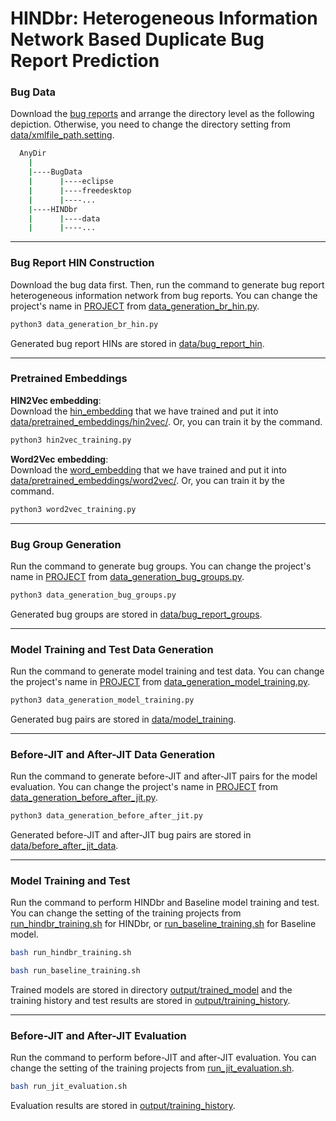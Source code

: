 # HINDbr: Heterogeneous Information Network Based Duplicate Bug Report Prediction

### Bug Data

Download the [bug reports](https://github.com/hindbr/BugData) and arrange the directory level as the following depiction. Otherwise, you need to change the directory setting from <ins>data/xmlfile_path.setting</ins>.
```sh
  AnyDir   
    |  
    |----BugData  
    |      |----eclipse  
    |      |----freedesktop  
    |      |----...  
    |----HINDbr 
    |      |----data
    |      |----...
```
  
---

### Bug Report HIN Construction
Download the bug data first. Then, run the command to generate bug report heterogeneous information network from bug reports. You can change the project's name in <ins>PROJECT</ins> from <ins>data_generation_br_hin.py</ins>.
```sh
python3 data_generation_br_hin.py
```
Generated bug report HINs are stored in <ins>data/bug_report_hin</ins>.

---

### Pretrained Embeddings
<b>HIN2Vec embedding</b>:  
Download the [hin_embedding](https://drive.google.com/drive/folders/1_3LeYmWu5lcRWdJICubu_vssrtTwRRgR?usp=sharing) that we have trained and put it into <ins>data/pretrained_embeddings/hin2vec/</ins>. Or, you can train it by the command.
```sh
python3 hin2vec_training.py
```

<b>Word2Vec embedding</b>:    
Download the [word_embedding](https://drive.google.com/drive/folders/1srUUWp1x_nYUF714NhBLmxmwyZF5raM4?usp=sharing) that we have trained and put it into <ins>data/pretrained_embeddings/word2vec/</ins>. Or, you can train it by the command.
```sh
python3 word2vec_training.py
```
  
---

### Bug Group Generation  
Run the command to generate bug groups. You can change the project's name in <ins>PROJECT</ins> from <ins>data_generation_bug_groups.py</ins>.
```sh
python3 data_generation_bug_groups.py
```
Generated bug groups are stored in <ins>data/bug_report_groups</ins>.

---
### Model Training and Test Data Generation
Run the command to generate model training and test data. You can change the project's name in <ins>PROJECT</ins> from <ins>data_generation_model_training.py</ins>.
```sh
python3 data_generation_model_training.py
```
Generated bug pairs are stored in <ins>data/model_training</ins>.

---

### Before-JIT and After-JIT Data Generation
Run the command to generate before-JIT and after-JIT pairs for the model evaluation. You can change the project's name in <ins>PROJECT</ins> from <ins>data_generation_before_after_jit.py</ins>.
```sh
python3 data_generation_before_after_jit.py
```
Generated before-JIT and after-JIT bug pairs are stored in <ins>data/before_after_jit_data</ins>.

---

### Model Training and Test 

Run the command to perform HINDbr and Baseline model training and test. You can change the setting of the training projects from <ins>run_hindbr_training.sh</ins> for HINDbr, or <ins>run_baseline_training.sh</ins> for Baseline model. 
```sh
bash run_hindbr_training.sh
```
```sh
bash run_baseline_training.sh
```
Trained models are stored in directory <ins>output/trained_model</ins> and the training history and test results are stored in <ins>output/training_history</ins>.

---

### Before-JIT and After-JIT Evaluation
Run the command to perform before-JIT and after-JIT evaluation. You can change the setting of the training projects from <ins>run_jit_evaluation.sh</ins>.
```sh
bash run_jit_evaluation.sh
```
Evaluation results are stored in <ins>output/training_history</ins>.
